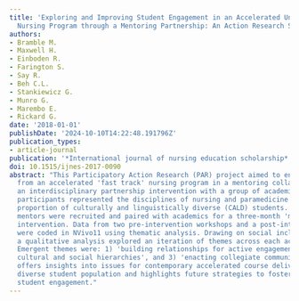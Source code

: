 ```yaml
---
title: 'Exploring and Improving Student Engagement in an Accelerated Undergraduate
  Nursing Program through a Mentoring Partnership: An Action Research Study'
authors:
- Bramble M.
- Maxwell H.
- Einboden R.
- Farington S.
- Say R.
- Beh C.L.
- Stankiewicz G.
- Munro G.
- Marembo E.
- Rickard G.
date: '2018-01-01'
publishDate: '2024-10-10T14:22:48.191796Z'
publication_types:
- article-journal
publication: '*International journal of nursing education scholarship*'
doi: 10.1515/ijnes-2017-0090
abstract: "This Participatory Action Research (PAR) project aimed to engage students
  from an accelerated 'fast track' nursing program in a mentoring collaboration, using
  an interdisciplinary partnership intervention with a group of academics. Student
  participants represented the disciplines of nursing and paramedicine with a high
  proportion of culturally and linguistically diverse (CALD) students. Nine student
  mentors were recruited and paired with academics for a three-month 'mentorship partnership'
  intervention. Data from two pre-intervention workshops and a post-intervention workshop
  were coded in NVivo11 using thematic analysis. Drawing on social inclusion theory,
  a qualitative analysis explored an iteration of themes across each action cycle.
  Emergent themes were: 1) 'building relationships for active engagement', 2) 'voicing
  cultural and social hierarchies', and 3) 'enacting collegiate community'. The study
  offers insights into issues for contemporary accelerated course delivery with a
  diverse student population and highlights future strategies to foster effective
  student engagement."
---
```

